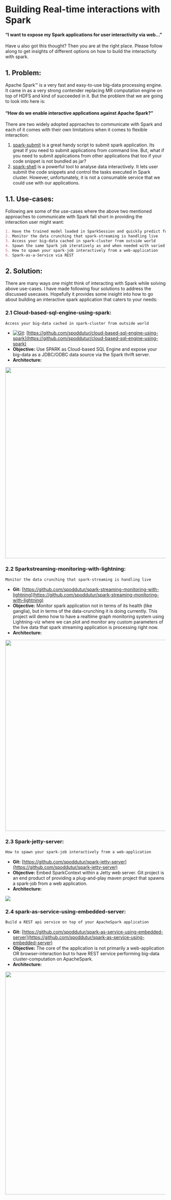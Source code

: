 # Building Real-time interactions with Spark

#### “I want to expose my Spark applications for user interactivity via web…” 
Have u also got this thought? Then you are at the right place. Please follow along to get insights of different options on how to build the interactivity with spark.

## 1. Problem:
Apache Spark™ is a very fast and easy-to-use big-data processing engine. It came in as a very strong contender replacing MR computation engine on top of HDFS and kind of succeeded in it. But the problem that we are going to look into here is: 
#### “How do we enable interactive applications against Apache Spark?”

There are two widely adopted approaches to communicate with Spark and each of it comes with their own limitations when it comes to flexible interaction:
1. [spark-submit](#spark-submit) is a great handy script to submit spark application. Its great if you need to submit applications from command line. But, what if you need to submit applications from other applications that too if your code snippet is not bundled as jar? 
2. [spark-shell](#spark-shell) is a powerful tool to analyse data interactively. It lets user submit the code snippets and control the tasks executed in Spark cluster. However, unfortunately, it is not a consumable service that we could use with our applications.

## 1.1. Use-cases:
Following are some of the use-cases where the above two mentioned approaches to communicate with Spark fall short in providing the interaction user might want:
```markdown
1. Have the trained model loaded in SparkSession and quickly predict for user given query.
2. Monitor the data crunching that spark-streaming is handling live
3. Access your big-data cached in spark-cluster from outside world
4. Spawn the same Spark job iteratively as and when needed with varied parameters from UI
5. How to spawn your spark-job interactively from a web-application
6. Spark-as-a-Service via REST 
```
## 2. Solution:
There are many ways one might think of interacting with Spark while solving above use-cases. I have made following four solutions to address the discussed usecases. Hopefully it  provides some insight into how to go about building an interactive spark application that caters to your needs:

### 2.1 Cloud-based-sql-engine-using-spark: 
```markdown
Access your big-data cached in spark-cluster from outside world
```
- [![Git](https://user-images.githubusercontent.com/22542670/27858799-3b567bb4-6194-11e7-8b28-1280e9e0c1d1.png)](#gitrepo1): [https://github.com/spoddutur/cloud-based-sql-engine-using-spark](https://github.com/spoddutur/cloud-based-sql-engine-using-spark) 
- **Objective:** Use SPARK as Cloud-based SQL Engine and expose your big-data as a JDBC/ODBC data source via the Spark thrift server.
- **Architecture:**
<img src="https://user-images.githubusercontent.com/22542670/27733176-54b684c2-5db2-11e7-946b-5b5ef5595e43.png" width="600" />

### 2.2 Sparkstreaming-monitoring-with-lightning: 
```markdown
Monitor the data crunching that spark-streaming is handling live
```
- **Git:** [https://github.com/spoddutur/spark-streaming-monitoring-with-lightning](https://github.com/spoddutur/spark-streaming-monitoring-with-lightning)
- **Objective:** Monitor spark application not in terms of its health (like ganglia), but in terms of the data-crunching it is doing currently. This project will demo how to have a realtime graph monitoring system using Lightning-viz where we can plot and monitor any custom parameters of the live data that spark streaming application is processing right now.
- **Architecture:**
<img src="https://user-images.githubusercontent.com/22542670/27772206-f161509e-5f7a-11e7-907c-9d9b971cabe1.png" width="600" />

### 2.3 Spark-jetty-server: 
```markdown
How to spawn your spark-job interactively from a web-application
```
- **Git:** [https://github.com/spoddutur/spark-jetty-server](https://github.com/spoddutur/spark-jetty-server)
- **Objective:** Embed SparkContext within a Jetty web server. Git project is an end product of providing a plug-and-play maven project that spawns a spark-job from a web application.
- **Architecture:**
<img src="https://user-images.githubusercontent.com/22542670/27729358-3131ade2-5da3-11e7-8bc0-5ff0d6ec4fa5.png" />

### 2.4 spark-as-service-using-embedded-server:
```markdown
Build a REST api service on top of your ApacheSpark application
```
- **Git:** [https://github.com/spoddutur/spark-as-service-using-embedded-server](https://github.com/spoddutur/spark-as-service-using-embedded-server)
- **Objective:** The core of the application is not primarily a web-application OR browser-interaction but to have REST service performing big-data cluster-computation on ApacheSpark.
- **Architecture:**
<img src="https://user-images.githubusercontent.com/22542670/27823530-0b770dc8-60c7-11e7-9b22-c304fe3327fb.png" width="700"/>
